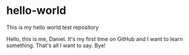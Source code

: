 # hello-world
This is my hello world test repository

Hello, this is me, Daniel.
It's my first time on GitHub and I want to learn something.
That's all I want to say.
Bye!
